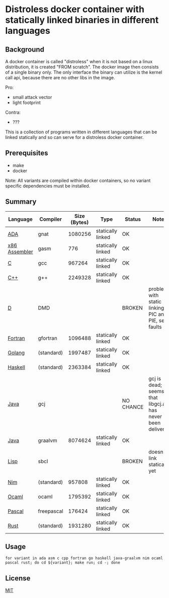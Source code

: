# Distroless docker container with statically linked binaries in different languages

## Background
A docker container is called "distroless" when it is not based on a linux distribution, it is created "FROM scratch". The docker image then consists of a single binary only. The only interface the binary can utilize is the kernel call api, because there are no other libs in the image.

Pro:
- small attack vector
- light footprint

Contra:
- ???

This is a collection of programs written in different languages that can be linked statically and so can serve for a distroless docker container.

## Prerequisites
* make
* docker

Note: All variants are compiled within docker containers, so no variant specific dependencies must be installed.

## Summary

| Language  | Compiler | Size (Bytes) | Type | Status | Notes |   
|-----------|------|------|------|------|-------|
| [ADA](./ada) | gnat | 1080256 | statically linked | OK | |
| [x86 Assembler](./asm) | gasm | 776  | statically linked | OK |       |
| [C](./c)  |  gcc |967264 | statically linked | OK |       |
| [C++](./cpp) | g++ | 2249328 | statically linked | OK |       |
| [D](./d) | DMD |  | | BROKEN | problems with static linking, PIC and PIE, seg faults |
| [Fortran](./fortran) | gfortran | 1096488 | statically linked | OK |       |
| [Golang](./go) | (standard) | 1997487 | statically linked | OK |       |
| [Haskell](./haskell) | (standard) | 2363384 | statically linked | OK |       |
| [Java](./java-gcj) | gcj | | | NO CHANCE | gcj is dead; seems that libgcj.a has never been delivered |
| [Java](./java-graalvm) | graalvm | 8074624 | statically linked | OK | |
| [Lisp](./lisp) | sbcl |  | | BROKEN | doesn't link statically, yet |
| [Nim](./nim) | (standard) | 957808 | statically linked | OK |
| [Ocaml](./ocaml) | ocaml | 1795392 | statically linked | OK |       |
| [Pascal](./pascal) | freepascal | 176424 | statically linked | OK |       |
| [Rust](./rust) | (standard) | 1931280 | statically linked | OK |       |

## Usage

```
for variant in ada asm c cpp fortran go haskell java-graalvm nim ocaml pascal rust; do cd ${variant}; make run; cd -; done
```

## License
[MIT](./license.txt)
